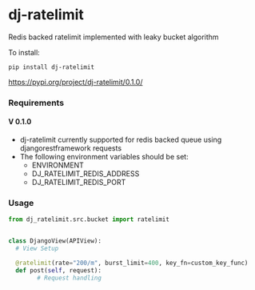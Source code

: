 # dj-ratelimit
Redis backed ratelimit implemented with leaky bucket algorithm

To install:
```commandline
pip install dj-ratelimit
```

https://pypi.org/project/dj-ratelimit/0.1.0/

### Requirements

#### V 0.1.0

- dj-ratelimit currently supported for redis backed queue using djangorestframework requests
- The following environment variables should be set:
  - ENVIRONMENT
  - DJ_RATELIMIT_REDIS_ADDRESS
  - DJ_RATELIMIT_REDIS_PORT

### Usage

```python
from dj_ratelimit.src.bucket import ratelimit


class DjangoView(APIView):
  # View Setup

  @ratelimit(rate="200/m", burst_limit=400, key_fn=custom_key_func)
  def post(self, request):
        # Request handling
```
